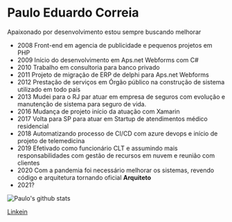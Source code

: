 # Paulo Eduardo Correia

Apaixonado por desenvolvimento estou sempre buscando melhorar

- 2008 Front-end em agencia de publicidade e pequenos projetos em PHP
- 2009 Início do desenvolvimento em Aps.net Webforms com C#
- 2010 Trabalho em consultoria para banco privado
- 2011 Projeto de migração de ERP de delphi para Aps.net Webforms
- 2012 Prestação de serviços em Órgão público na construção de sistema utilizado em todo país
- 2013 Mudei para o RJ par atuar em empresa de seguros com evolução e manutenção de sistema para seguro de vida.
- 2016 Mudança de projeto início da atuação com Xamarin
- 2017 Volta para SP para atuar em Startup de atendimentos médico residencial
- 2018 Automatizando processo de CI/CD com azure devops e início de projeto de telemedicina
- 2019 Efetivado como funcionário CLT e assumindo mais responsabilidades com gestão de recursos em nuvem e reunião com clientes
- 2020 Com a pandemia foi necessário melhorar os sistemas, revendo código e arquitetura tornando oficial **Arquiteto**
- 2021?

![Paulo's github stats](https://github-readme-stats.vercel.app/api?username=correia97&show_icons=true)


[Linkein](https://www.linkedin.com/in/pecorreia)
